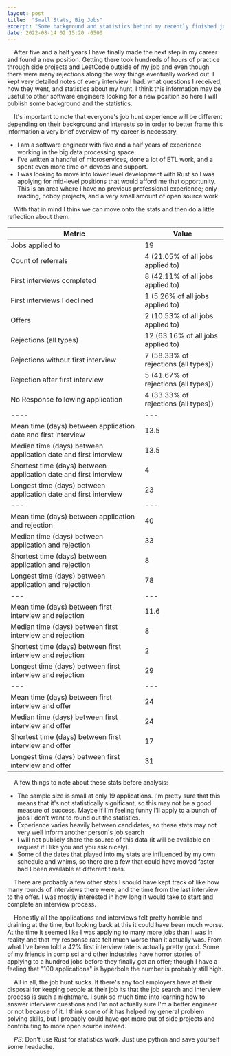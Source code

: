 ```yaml
---
layout: post
title:  "Small Stats, Big Jobs"
excerpt: "Some background and statistics behind my recently finished job hunt."
date: 2022-08-14 02:15:20 -0500
---
```

&nbsp;&nbsp;&nbsp; After five and a half years I have finally made the next step in my career and found a new position.
 Getting there took hundreds of hours of practice through side projects and LeetCode outside of my job and even though there were many rejections along the way things eventually worked out.
 I kept very detailed notes of every interview I had: what questions I received, how they went, and statistics about my hunt.
 I think this information may be useful to other software engineers looking for a new position so here I will publish some background and the statistics.

&nbsp;&nbsp;&nbsp; It's important to note that everyone's job hunt experience will be different depending on their background and interests so in order to better frame this information a very brief overview of my career is necessary.
- I am a software engineer with five and a half years of experience working in the big data processing space.
- I've written a handful of microservices, done a lot of ETL work, and a spent even more time on devops and support.
- I was looking to move into lower level development with Rust so I was applying for mid-level positions that would afford me that opportunity.
 This is an area where I have no previous professional experience; only reading, hobby projects, and a very small amount of open source work.

&nbsp;&nbsp;&nbsp; With that in mind I think we can move onto the stats and then do a little reflection about them.

|Metric|Value|
|--------|-------|
|Jobs applied to|19|
|Count of referrals | 4 (21.05% of all jobs applied to) |
|First interviews completed| 8 (42.11% of all jobs applied to)|
|First interviews I declined | 1 (5.26% of all jobs applied to)|
|Offers |2 (10.53% of all jobs applied to)|
|Rejections (all types)|12 (63.16% of all jobs applied to)|
|Rejections without first interview|7 (58.33% of rejections (all types))|
|Rejection after first interview | 5 (41.67% of rejections (all types)) |
|No Response following application | 4 (33.33% of rejections (all types))|
|----|---|
|Mean time (days) between application date and first interview|13.5|
|Median time (days) between application date and first interview|13.5|
|Shortest time (days) between application date and first interview|4|
|Longest time (days) between application date and first interview|23|
|---|---|
|Mean time (days) between application and rejection|40|
|Median time (days) between application and rejection|33|
|Shortest time (days) between application and rejection|8|
|Longest time (days) between application and rejection|78|
|---|---|
|Mean time (days) between first interview and rejection|11.6|
|Median time (days) between first interview and rejection|8|
|Shortest time (days) between first interview and rejection |2|
|Longest time (days) between first interview and rejection|29|
|---|---|
|Mean time (days) between first interview and offer|24|
|Median time (days) between first interview and offer|24|
|Shortest time (days) between first interview and offer|17|
|Longest time (days) between first interview and offer|31|

&nbsp;&nbsp;&nbsp; A few things to note about these stats before analysis:
- The sample size is small at only 19 applications.
 I'm pretty sure that this means that it's not statistically significant, so this may not be a good measure of success.
 Maybe if I'm feeling funny I'll apply to a bunch of jobs I don't want to round out the statistics.
- Experience varies heavily between candidates, so these stats may not very well inform another person's job search
- I will not publicly share the source of this data (it will be available on request if I like you and you ask nicely).
- Some of the dates that played into my stats are influenced by my own schedule and whims, so there are a few that could have moved faster had I been available at different times.

&nbsp;&nbsp;&nbsp; There are probably a few other stats I should have kept track of like how many rounds of interviews there were, and the time from the last interview to the offer.
 I was mostly interested in how long it would take to start and complete an interview process.

&nbsp;&nbsp;&nbsp; Honestly all the applications and interviews felt pretty horrible and draining at the time, but looking back at this it could have been much worse.
 At the time it seemed like I was applying to many more jobs than I was in reality and that my response rate felt much worse than it actually was.
 From what I've been told a 42% first interview rate is actually pretty good.
 Some of my friends in comp sci and other industries have horror stories of applying to a hundred jobs before they finally get an offer; though I have a feeling that "100 applications" is hyperbole the number is probably still high.

&nbsp;&nbsp;&nbsp; All in all, the job hunt sucks.
 If there's any tool employers have at their disposal for keeping people at their job its that the job search and interview process is such a nightmare.
 I sunk so much time into learning how to answer interview questions and I'm not actually sure I'm a better engineer or not because of it.
 I think some of it has helped my general problem solving skills, but I probably could have got more out of side projects and contributing to more open source instead.

&nbsp;&nbsp;&nbsp; _PS_: Don't use Rust for statistics work.
 Just use python and save yourself some headache.
